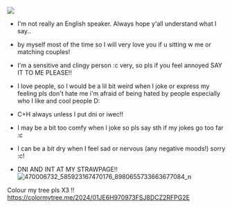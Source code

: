 ![](https://komarev.com/ghpvc/?username=miudacat&color=red)

- I'm not really an English speaker. Always hope y'all understand what I say..

- by myself most of the time so I will very love you if u sitting w me or matching couples! 

- I'm a sensitive and clingy person :c very, so pls if you feel annoyed SAY IT TO ME PLEASE!!

- I love people, so I would be a lil bit weird when I joke or express my feeling pls don't hate me i'm afraid of being hated by people especially who I like and cool people D:

- C+H always unless I put dni or iwec!!

- I may be a bit too comfy when I joke so pls say sth if my jokes go too far :c 

- I can be a bit dry when I feel sad or nervous (any negative moods!) sorry :c! 

- DNI AND INT AT MY STRAWPAGE!! ![470006732_585923167470176_8980655733663677084_n](https://github.com/user-attachments/assets/e0e3fde7-52e6-4508-8ee2-2955f1eb7576)



Colour my tree pls X3 !!
https://colormytree.me/2024/01JE6H970973FSJ8DCZ2RFPG2E

